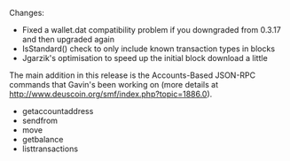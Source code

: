 Changes:
* Fixed a wallet.dat compatibility problem if you downgraded from 0.3.17 and then upgraded again
* IsStandard() check to only include known transaction types in blocks
* Jgarzik's optimisation to speed up the initial block download a little

The main addition in this release is the Accounts-Based JSON-RPC commands that Gavin's been working on (more details at http://www.deuscoin.org/smf/index.php?topic=1886.0).  
* getaccountaddress
* sendfrom
* move
* getbalance
* listtransactions
